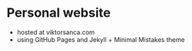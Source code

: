 # Personal website

- hosted at viktorsanca.com
- using GitHub Pages and Jekyll + Minimal Mistakes theme
